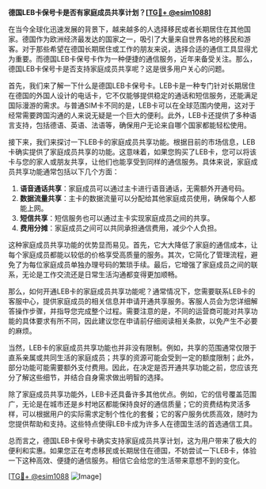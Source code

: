 **德国LEB卡保号卡是否有家庭成员共享计划？[[TG💪+ @esim1088](https://t.me/s/esim1088)]**

在当今全球化迅速发展的背景下，越来越多的人选择移民或者长期居住在其他国家。德国作为欧洲经济最发达的国家之一，吸引了大量来自世界各地的移民和游客。对于那些希望在德国长期居住或工作的朋友来说，选择合适的通信工具显得尤为重要。而德国LEB卡保号卡作为一种便捷的通信服务，近年来备受关注。那么，德国LEB卡保号卡是否支持家庭成员共享呢？这是很多用户关心的问题。

首先，我们来了解一下什么是德国LEB卡保号卡。LEB卡是一种专门针对长期居住在德国的外国人设计的电话卡，它不仅能够提供稳定的通话和短信服务，还能满足国际漫游的需求。与普通SIM卡不同的是，LEB卡可以在全球范围内使用，这对于经常需要跨国沟通的人来说无疑是一个巨大的便利。此外，LEB卡还提供了多种语言支持，包括德语、英语、法语等，确保用户无论来自哪个国家都能轻松使用。

接下来，我们来探讨一下LEB卡的家庭成员共享功能。根据目前的市场信息，LEB卡确实提供了家庭成员共享的功能。这意味着，如果您购买了LEB卡，您可以将该卡与您的家人或朋友共享，让他们也能享受到同样的通信服务。具体来说，家庭成员共享功能通常包括以下几个方面：

1. **语音通话共享**：家庭成员可以通过主卡进行语音通话，无需额外开通号码。
2. **数据流量共享**：主卡的数据流量可以分配给其他家庭成员使用，确保每个人都能上网。
3. **短信共享**：短信服务也可以通过主卡实现家庭成员之间的共享。
4. **费用分摊**：家庭成员之间可以共同承担通信费用，减少个人负担。

这种家庭成员共享功能的优势显而易见。首先，它大大降低了家庭的通信成本，让每个家庭成员都能以较低的价格享受高质量的服务。其次，它简化了管理流程，避免了为每位家庭成员单独办理号码的繁琐手续。最后，它增强了家庭成员之间的联系，无论是工作交流还是日常生活沟通都变得更加顺畅。

那么，如何开通LEB卡的家庭成员共享功能呢？通常情况下，您需要联系LEB卡的客服中心，提供家庭成员的相关信息并申请开通共享服务。客服人员会为您详细解答操作步骤，并指导您完成整个过程。需要注意的是，不同的运营商可能对共享功能的具体要求有所不同，因此建议您在申请前仔细阅读相关条款，以免产生不必要的麻烦。

当然，LEB卡的家庭成员共享功能也并非没有限制。例如，共享的范围通常仅限于直系亲属或共同生活的家庭成员；共享的资源可能会受到一定的额度限制；此外，部分功能可能需要额外支付费用。因此，在决定是否开通共享功能之前，您应该充分了解这些细节，并结合自身需求做出明智的选择。

除了家庭成员共享功能外，LEB卡还具备许多其他优点。例如，它的信号覆盖范围广，无论是在城市还是乡村地区都能保持良好的通信质量；它的资费结构灵活多样，可以根据用户的实际需求定制个性化的套餐；它的客户服务优质高效，随时为您提供帮助和支持。这些特点使得LEB卡成为许多人在德国生活的首选通信工具。

总而言之，德国LEB卡保号卡确实支持家庭成员共享计划，这为用户带来了极大的便利和实惠。如果您正在考虑移民或长期居住在德国，不妨尝试一下LEB卡，体验一下这种高效、便捷的通信服务。相信它会给您的生活带来意想不到的变化。

[[TG💪+ @esim1088](https://t.me/s/esim1088) ![Image](https://i.postimg.cc/4NQfJmqS/Snipaste-2025-05-13-00-14-12.png)]